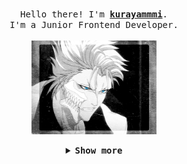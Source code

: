 <p align="center">
  <br>
  <samp>
    Hello there! I'm <b><a rel="nofollow noopener noreferrer" target="_blank" href="#">kurayammmi</a></b>.
    <br>I'm a Junior Frontend Developer.<br>

</samp>
  
  <br>
  <img src="https://github.com/kurayammmi/kurayammmi/blob/master/5s62.gif?raw=true" width="200"/>

</p>




<details align="center">
 
  
<summary> <b> <samp> Show more </samp></b></summary>
<samp>

  

---------------------------------------------------------------------------------------------------------------------------------------------------------------------------------
## 🙋‍♂️ About Me

- 🔭 I’m currently working on **Some projects**

- 🌱 I’m currently learning **Javscript.**

- 👯 I’m looking to collaborate on **OpenSource Projects**

- 👨‍💻 All of my projects are available at **[My Portfolio](------)**

- 📫 How to reach me **someexampleofgmailName@gmail.com**

---------------------------------------------------------------------------------------------------------------------------------------------------------------------------------


## 🚀 Languages and Tools:

<p align="center"> 
    <a href="#" target="_blank"> <img src="https://img.icons8.com/color/48/000000/html-5--v1.png"/> </a>
    <a href="#" target="_blank"> <img src="https://img.icons8.com/color/48/000000/css3.png"/> </a>
    <a href="https://sass-lang.com/" target="_blank"> <img src="https://img.icons8.com/color/48/000000/sass.png"/> </a>  
    <a href="https://gulpjs.com/" target="_blank"> <img width="48" height="48" src="https://img.icons8.com/windows/32/fa314a/gulp.png"/> </a> 
    <a href="#" target="_blank"> <img src="https://img.icons8.com/color/48/000000/javascript--v1.png"/> </a>  
    <a href="https://git-scm.com/" target="_blank"> <img src="https://img.icons8.com/color/48/000000/git.png"/> </a> 
    <a href="#" target="_blank"> <img  width="48" height="48" src="https://github.com/kurayammmi/kurayammmi/blob/master/icons/icons8-figma.gif"/> </a> 
</p>

-------------------------------------------------------------------------------------------------------------------------------------------------------------------------------

## 📊 My Github Stats

  <br/>
    <a href="https://github.com/kurayammmi/github-readme-stats"><img alt="Kurayammmi's Github Stats" src="https://github-readme-stats.vercel.app/api?username=kurayammmi&show_icons=true&count_private=true&theme=react&hide_border=true&bg_color=0D1117" /></a>
  <a href="https://github.com/kurayammmi/github-readme-stats"><img alt="Kurayammmi's Top Languages" src="https://github-readme-stats.vercel.app/api/top-langs/?username=kurayammmi&langs_count=8&count_private=true&layout=compact&theme=react&hide_border=true&bg_color=0D1117" /></a>
  <br/>
  <b>Note:</b> Top languages is only a metric of the languages my public code consists of and doesn't reflect experience or skill level.


<br/>
<br/>

<a href="https://github.com/kurayammmi/github-readme-activity-graph"><img alt="Kurayammmi's Activity Graph" src="https://activity-graph.herokuapp.com/graph?username=kurayammmi&bg_color=0D1117&color=5BCDEC&line=5BCDEC&point=FFFFFF&hide_border=true" /></a>

<br/>
<br/>

---------------------------------------------------------------------------------------------------------------------------------------------------------------------------------  
  
## CONNECT WITH ME:
<p align="left">

<a href = "https://www.linkedin.com/in/LinkToProfile/"><img src="https://img.icons8.com/fluent/48/000000/linkedin.png"/></a>
<a href = "https://twitter.com/LinkToProfile"><img src="https://img.icons8.com/fluent/48/000000/twitter.png"/></a>


</p>


</samp>
</details>

